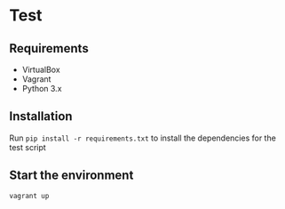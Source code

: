 # Test

## Requirements
- VirtualBox
- Vagrant
- Python 3.x

## Installation

Run `pip install -r requirements.txt` to install the dependencies for the test script

## Start the environment

`vagrant up`

